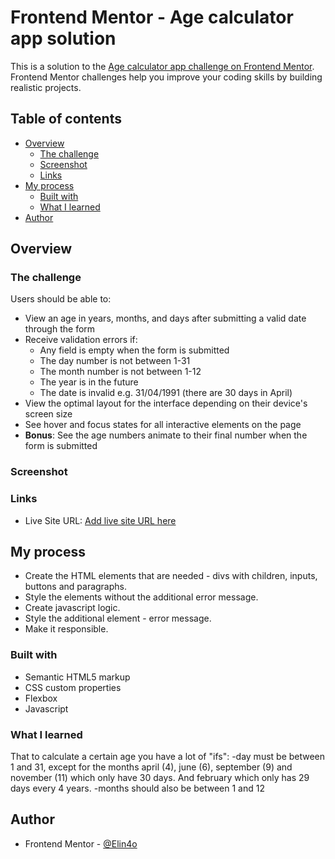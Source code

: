 # Frontend Mentor - Age calculator app solution

This is a solution to the [Age calculator app challenge on Frontend Mentor](https://www.frontendmentor.io/challenges/age-calculator-app-dF9DFFpj-Q). Frontend Mentor challenges help you improve your coding skills by building realistic projects. 

## Table of contents

- [Overview](#overview)
  - [The challenge](#the-challenge)
  - [Screenshot](#screenshot)
  - [Links](#links)
- [My process](#my-process)
  - [Built with](#built-with)
  - [What I learned](#what-i-learned)
- [Author](#author)

## Overview


### The challenge

Users should be able to:

- View an age in years, months, and days after submitting a valid date through the form
- Receive validation errors if:
  - Any field is empty when the form is submitted
  - The day number is not between 1-31
  - The month number is not between 1-12
  - The year is in the future
  - The date is invalid e.g. 31/04/1991 (there are 30 days in April)
- View the optimal layout for the interface depending on their device's screen size
- See hover and focus states for all interactive elements on the page
- **Bonus**: See the age numbers animate to their final number when the form is submitted

### Screenshot


### Links

- Live Site URL: [Add live site URL here](https://your-live-site-url.com)

## My process

  - Create the HTML elements that are needed - divs with children, inputs, buttons and paragraphs.
  - Style the elements without the additional error message.
  - Create javascript logic.
  - Style the additional element - error message.
  - Make it responsible.


### Built with

- Semantic HTML5 markup
- CSS custom properties
- Flexbox
- Javascript

### What I learned

That to calculate a certain age you have a lot of "ifs":
  -day must be between 1 and 31, except for the months april (4), june (6), september (9) and november (11) which only have 30 days. And february which only has 29 days every 4 years.
  -months should also be between 1 and 12

## Author

- Frontend Mentor - [@Elin4o](https://www.frontendmentor.io/profile/yourusername)

